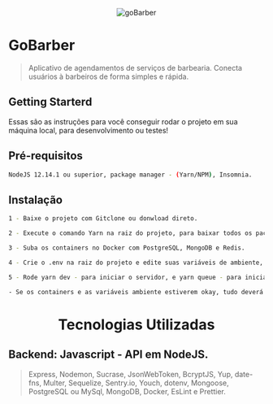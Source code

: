 <p align="center"><img src="https://camo.githubusercontent.com/8c13dc2618dbd7f76d1d574350b98fdee1335ce5/68747470733a2f2f726f636b6574736561742d63646e2e73332d73612d656173742d312e616d617a6f6e6177732e636f6d2f626f6f7463616d702d6865616465722e706e67" alt="goBarber" align="center"/>
   </p>

# GoBarber
>Aplicativo de agendamentos de serviços de barbearia. Conecta usuários à barbeiros de forma simples e rápida. 

## Getting Starterd
Essas são as instruções para você conseguir rodar o projeto em sua máquina local, para desenvolvimento ou testes!

## Pré-requisitos
``` sh
NodeJS 12.14.1 ou superior, package manager - (Yarn/NPM), Insomnia.
```
## Instalação
```sh
1 - Baixe o projeto com Gitclone ou donwload direto.

2 - Execute o comando Yarn na raiz do projeto, para baixar todos os pacotes e suas dependências.

3 - Suba os containers no Docker com PostgreSQL, MongoDB e Redis.

4 - Crie o .env na raiz do projeto e edite suas variáveis de ambiente, tendo como base o .envexample.

5 - Rode yarn dev - para iniciar o servidor, e yarn queue - para iniciar o serviço de background jobs.

- Se os containers e as variáveis ambiente estiverem okay, tudo deverá funcionar corretamente.
```
<h1 align="center">Tecnologias Utilizadas </h1>

## Backend: Javascript - API em NodeJS.
>Express, Nodemon, Sucrase, JsonWebToken, BcryptJS, Yup, date-fns, Multer, Sequelize, Sentry.io, Youch, dotenv, Mongoose, PostgreSQL ou MySql, MongoDB, Docker, EsLint e Prettier. 
